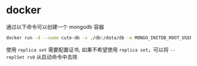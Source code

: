 # docker

通过以下命令可以创建一个 mongodb 容器

```sh
docker run -d --name cute-db -v ./db:/data/db -e MONGO_INITDB_ROOT_USERNAME=root -e MONGO_INITDB_ROOT_PASSWORD=toor -p 27017:27017 9576663f05bb --replSet rs0
```

使用 `replica set` 需要配置证书, 如果不希望使用 `replica set`，可以将 `--replSet rs0` 从启动命令中去除
